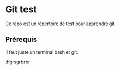 # Git test

Ce repo est un répertoire de test pour apprendre git.

## Prérequis

Il faut juste un terminal bash et git.

dfgrsgrbrbr
